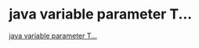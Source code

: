 # java variable parameter T...
[java variable parameter T...](https://aiwithcloud.com/2022/09/15/java_variable_parameter_t/)